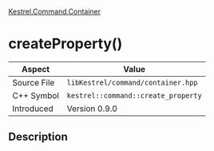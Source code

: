 [Kestrel.Command.Container](index)
# createProperty()
| Aspect | Value |
| --- | --- |
| Source File | `libKestrel/command/container.hpp` |
| C++ Symbol | `kestrel::command::create_property` |
| Introduced | Version 0.9.0 |
## Description

